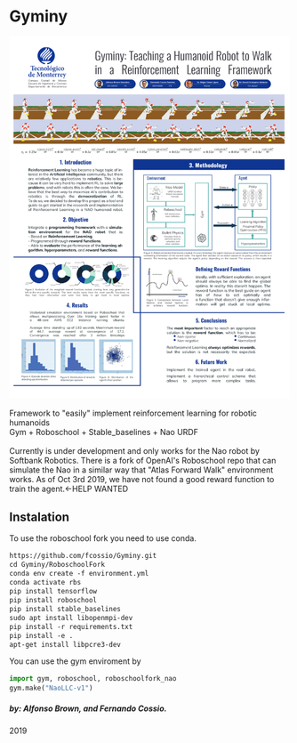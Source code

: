 # Gyminy

<img src="./poster final gyminy.svg">

Framework to "easily" implement reinforcement learning for robotic humanoids<br/>
Gym + Roboschool + Stable_baselines + Nao URDF
<br/>
<br/>
Currently is under development and only works for the Nao robot by Softbank Robotics.
There is a fork of OpenAI's Roboschool repo that can simulate the Nao in a similar way that "Atlas Forward Walk" environment works. As of Oct 3rd 2019, we have not found a good reward function to train the agent.<-HELP WANTED
<br/>
## Instalation
To use the roboschool fork you need to use conda.
```
https://github.com/fcossio/Gyminy.git
cd Gyminy/RoboschoolFork
conda env create -f environment.yml
conda activate rbs
pip install tensorflow
pip install roboschool
pip install stable_baselines
sudo apt install libopenmpi-dev
pip install -r requirements.txt
pip install -e .
apt-get install libpcre3-dev
```

You can use the gym enviroment by
```python
import gym, roboschool, roboschoolfork_nao
gym.make("NaoLLC-v1")
```
##### _by: Alfonso Brown, and Fernando Cossio._ <br/>
2019
